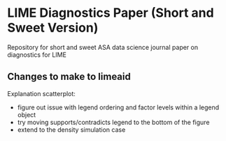# LIME Diagnostics Paper (Short and Sweet Version)

Repository for short and sweet ASA data science journal paper on diagnostics for LIME

## Changes to make to limeaid

Explanation scatterplot:

- figure out issue with legend ordering and factor levels within a legend object
- try moving supports/contradicts legend to the bottom of the figure
- extend to the density simulation case